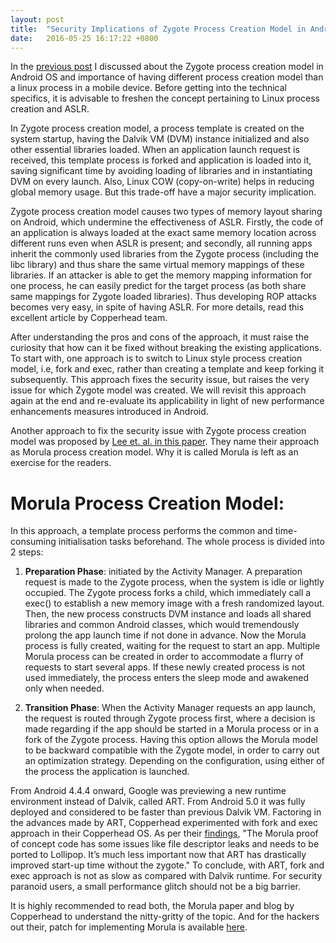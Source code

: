 ```yaml
---
layout: post
title:  "Security Implications of Zygote Process Creation Model in Android"
date:   2016-05-25 16:17:22 +0800
---
```


In the [previous post](https://serializethoughts.com/2016/04/15/android-zygote/) I discussed about the Zygote process creation model in Android OS and importance of having different process creation model than a linux process in a mobile device. Before getting into the technical specifics, it is advisable to freshen the concept pertaining to Linux process creation and ASLR.

In  Zygote process creation model, a process template is created on the system startup, having the Dalvik VM (DVM) instance initialized and also other essential libraries loaded. When an application launch request is received, this template process is forked and application is loaded into it, saving significant time by avoiding loading of libraries and in instantiating DVM on every launch. Also, Linux COW (copy-on-write) helps in reducing global memory usage. But this trade-off have a major security implication.

Zygote process creation model causes two types of  memory  layout  sharing  on  Android,  which  undermine  the effectiveness of ASLR. Firstly, the code of an application is always loaded at the exact same memory location across different runs even when  ASLR  is  present;  and  secondly,  all  running apps  inherit  the  commonly  used  libraries  from  the  Zygote process (including the libc library) and thus share the same virtual memory mappings of these libraries. If an attacker is able to get the memory mapping information for one process, he can easily predict for the target process (as both share same mappings for Zygote loaded libraries). Thus developing ROP attacks becomes very easy, in spite of having ASLR. For more details, read this excellent article by Copperhead team.

After understanding the pros and cons of the approach, it must raise the curiosity that how can it be fixed without breaking the existing applications. To start with, one approach is to switch to Linux style process creation model, i.e, fork and exec, rather than creating a template and keep forking it subsequently. This approach fixes the security issue, but raises the very issue for which Zygote model was created. We will revisit this approach again at the end and re-evaluate its applicability in light of new performance enhancements measures introduced in Android.

Another approach to fix the security issue with Zygote process creation model was proposed by [Lee et. al. in this paper](http://wenke.gtisc.gatech.edu/papers/morula.pdf). They name their approach as Morula process creation model. Why it is called Morula is left as an exercise for the readers.

# Morula Process Creation Model:

In this approach, a template process performs the common and time-consuming initialisation tasks beforehand.  The whole process is divided into 2 steps:

1. **Preparation Phase**: initiated by the Activity Manager. A preparation request is made to the Zygote process, when the system is idle or lightly occupied. The Zygote process forks a child, which immediately call a exec() to establish a new memory image with a fresh randomized layout. Then, the new process constructs DVM instance and loads all shared libraries and common Android classes, which would tremendously prolong the app launch time if not done in advance. Now the Morula process is fully created, waiting for the request to start an app. Multiple Morula process can be created in order to accommodate a flurry of requests to start several apps. If these newly created process is not used immediately, the  process enters the sleep mode and awakened only when needed.

2. **Transition Phase**: When the Activity Manager requests an app launch, the request is routed through Zygote process first, where a decision is made regarding if the app should be started in a Morula process or in a fork of the Zygote process. Having this option allows the Morula model to be backward compatible with the Zygote model, in order to carry out an optimization strategy. Depending on the configuration, using either of the process the application is launched.

From Android 4.4.4 onward, Google was previewing a new runtime environment instead of Dalvik, called ART. From Android 5.0 it was fully deployed and considered to be faster than previous Dalvik VM. Factoring in the advances made by ART, Copperhead experimented with fork and exec approach in their Copperhead OS. As per their [findings](https://copperhead.co/blog/2015/05/11/aslr-android-zygote), "The Morula proof of concept code has some issues like file descriptor leaks and needs to be ported to Lollipop. It’s much less important now that ART has drastically improved start-up time without the zygote." To conclude, with ART, fork and exec approach is not as slow as compared with Dalvik runtime. For security paranoid users, a small performance glitch should not be a big barrier.

It is highly recommended to read both, the Morula paper and blog by Copperhead to understand the nitty-gritty of the topic. And for the hackers out their, patch for implementing Morula is available [here](https://github.com/lifeasageek/morula).

